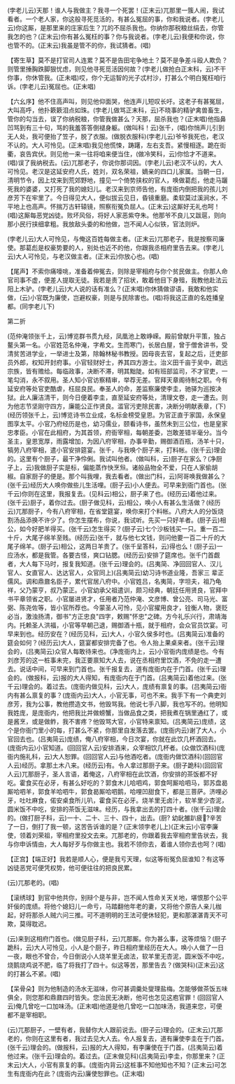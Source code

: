 <!-- { "loadSidebar": true } -->
(孛老儿云)天那！谁人与我做主？我寻一个死罢！(正末云)兀那里一簇人闹，我试看者。一个老人家，你这般寻死觅活的，有甚么冤屈的事，你和我说者。(孛老儿云)你这厮，是那里来的庄家后生？兀的不屈杀我也。你纳你那税粮丝绢去，你管我怎的也？(正末云)你有甚么冤枉的事？你与我说者。(孛老儿云)我便和你说，你也管不的。(正末云)我虽是管不的你，我试猜者。(唱)

【寄生草】莫不是打官司人连累？莫不是告田宅争地土？莫不是争差斗殴人欺负？则管里捶胸跌脚狠忧虑，则见他寻死觅活因何故？(孛老儿做抢白正末科，云)不干你事，你休管我。(正未唱)哎，你个无运智的光子忒村沙，打甚么个明白冤枉咱行诉。(孛老儿云)冤屈也。(正末唱)

【六幺序】他不住高声叫，则见他仰面哭，他连声儿短叹长吁。这老子有甚冤屈，大叫高呼，他扑簌簌泪点如珠。(孛老儿做骂正末科，云)不晓事的精驴禽兽畜生，管你的勾当去，误了你纳税粮，你管我做甚么？天那，屈杀我也？(正末唱)他指鼻凹骂到有三十句，骂的我羞答答倒褪身躯。(做叫科！云)张千，(唱)你悄声儿引到无人处，我可便抬了笠子，脱了衣服。(做脱衣服科)(孛老儿云)爷爷我死也，老汉不认的。大人可怜见。(正末唱)我见他慌悚，踌躇，左右支吾。紧慢相逐。跪在街衢，哀告宾伏。则见他一来一往将咱来便当住，(做冷笑科，云)你恰才不道来。(唱)误了我纳税去。(云)兀那老子，你说你那词因。(孛老儿云)老汉不认的，大人可怜见。老汉是这延安府人氏，姓刘，双名荣祖，嫡亲的四口儿家属。当朝一日，清明节令，因上坟来到荒郊野地，撞见一个倚势挟权的官人，唤做葛彪，他走马躧死我的婆婆，又打死了我的媳妇儿。老汉来到京师告他，有庞衙内倒把我的孩儿刘彦芳下在牢里了。今日得见大人，便似拔云见日，昏镜重磨。柔软莫过溪涧水，不平地上也高声。怀揣万古轩辕镜，照察衔冤负屈人。(正末云)这厮好无礼也呵！(唱)这厮每恶党凶徒。败坏风俗，将好人家恶紫夺朱。他那爷不良儿又跋扈，则向那小民行挟细拿粗。我放敌头委的和他做，岂不闻人心似铁，官法则炉。

(孛老儿云)大人可怜见，与俺这百姓每做主者。(正末云)兀那老子，我是按察司廉使。那葛彪是权豪势要的人，别处也近不的他，你跟我丞相府里告去来。(孛老儿云)大人可怜见，与老汉做主者。(正末云)你放心也。(唱)

【尾声】不索你痛嚎咷，准备着伸冤去，则除是宰相府与你个贫民做主。你那人命官司事不虚，便差人提取无徒。我若是责了招状，敢着他目下身殂，我教他赴法云阳上木驴。(孛老儿云)大人说的话有准么？(正末唱)你休猜做谬语，我敢和他实做，(云)小官既为廉使，岂避权豪，则是与民除害也。(唱)将我这正直的名姓播皇都。(同孛老儿下)

第二折

(范仲淹领张千上，云)博览群书贯九经，凤凰池上敢峥嵘。殿前曾献升平策，独占鳌头第一名。小官姓范名仲淹，字希文。生而寒门，长居白屋，曾于僧舍讲书，受清贫苦进学业，一举进士及第，除翰林秘书教授。因母丧去官，复起之后，迁吏部员外郎，权知开封府事。小官轻财好士，养其四方游士。治义田千亩于吴中，疏远宗族，皆有赡给。每临政事，决断不滞，明其黜陡。如有班部监司，不才官吏，一笔勾消，永不叙用。圣人知小官访察精审，举荐无差。官拜天章阁待制之职。今有延安府等处官吏酷虐，枉屈良民。奉圣人的命，差监察廉使李圭，驰驿为巡按决狱。此人廉洁清干，则今日便着李圭，直至延安府等处，清理文卷，走一遭去。则为他志节坚刚守四方，廉能公正作贤良。滥官污吏除民害，决断分明献表章，(下)(经历领张千上，云)博览诗书立业成，名标金榜受皇恩。为官正直于家国，永保皇图享太平。小官乃府经历是也，幼习儒业，颐看诗书，虽然未到三公位，也是皇家忠孝臣。小官在此相府，为其首领，府衙宰相，每朝差委，岂敢差错半毫分。当今圣主，皇恩宽厚，雨露增加，为因八府宰相，办事辛勤，赐御酒百瓶，汤羊十只，犒劳八府宰相，遣小官安排筵宴。张千，与我唤个厨子来，打料帐。(张千云)理会的。这里有个厨子，最干净伶俐。我试叫他者。(做叫科，云)厨子在家么？(净厨子上，云)我做厨子实是标，偏能蒸作快烹炰。诸般品物全不爱，只在人家偷胡椒。自家厨子的便是。那个叫我哩，我去看者。(做出门科，云)阿哥唤我做甚么？(张千云)经历大人唤你做些儿生活哩。(厨子云)小人便去。可早来到衙门首也。(张千云)你则在这里，我报复去。(见科云)相公，厨子来了也。(经历云)着他过来。(张千云)厨子，着你过去。(厨子做见科，云)相公，唤小人有甚么生活做？(经历云)兀那厨子，今有八府宰相，在省堂筵宴，唤你来打个料帐。八府大人的分饭烧割汤品添换不许少了。你怎生摆布，你说，我试听。先买一只好羊者。(厨子云)相公，如今好肥羊得买。(张千云)怎生得买？(厨子云)七个沙板钱买一只。重一百二十斤，大尾子绵羊至贱。(经历云)张千，就与他七文钱，则问他要一百二十斤的大尾子绵羊。(厨子云)相公，这两日羊贵了。(张千呈答科，云)得也么！(厨子云)一应汤水，都是我管。各要古怪，爽口钻腮。(经历云)安排了筵席也。张千门首觑者，大人每下马时，报复我知道。(张千云)理会的。(吕夷简、净回回官人、汉儿官人、女直官人、达达官人，众官同上)(吕夷简云)幼习诗书道业隆，吾家三
辈正儒风。调和鼎鼐名臣子，累代官居八府中。小官姓吕，名夷简，字坦夫，祖乃龟祥，父乃蒙亨，叔乃蒙正。小官幼承父祖遣训，颇习经典，朝廷任用贤良，官拜中书平章领省之职。小官屡进贤才，任用者乃范仲淹、文彦博、曾公亮、司马光、富弼、陈尧佐等，皆小官所荐也。今蒙圣人可怜，见小官擢用良才，铨衡人物，褒贬必当，激浊扬清，御书"方正忠良"四字，敕赐"怀忠"之碑。方今礼乐兴行，肃靖海内。托赖圣人洪福，小官等早朝己退，赐御酒十瓶，就于相府，会众官员饮宴。可早来到也。经历安在？(经历见科，云)大人，小官久侯多时也。(吕夷简云)准备的筵会如何？(经历云)大人，筵宴都安排完备了也。令人抬上果桌来者。(张千云)理会的，(吕夷简云)众官人每敢待来也。(净庞衙内上，云)小官衙内庞绩是也。今有刘彦芳的这一桩事未完，我正要禀知大人去，说在丞相府里饮酒，不免的走一遭去。说话中间，可早来到门首也。张千报复去，道有庞衙内在于门首。(张千云)理会的。(做报科，云)报的大人得知，有庞衙内在于门首。(吕夷简云)着他过来。(张千云)理会的。着过去。(庞衙内做见科，云)大人，庞绩有禀复的事。(吕夷简云)衙内有甚么禀复的事？(庞衙内云)大人，小官无事，可也不来。我手下有一个典吏刘彦芳，我为公事，教他攒造文书，他毁骂我。他说七手八脚，我也写不的。他明知我姓庞，是庞衙内，他把我比并做螃蟹，当做品食之类，把我煮在锅里通红了，或是酱烹，或是做鲊，我不害疼？他毁骂大官，小官特来禀知。(吕夷简云)庞绩，这个是你衙门里小的每，打甚么不紧，你那里自发落去罢。(庞衙内云)谢了大人，小官回去也。(吕夷简云)庞绩，俺八府宰相，今日次宴，你就在此饮几杯酒回去。(庞衙内云)小官知道。(回回官人云)安排酒来，众宰相饮几杯者。(众做饮酒科)(庞衙内施礼科，云)大人恕罪。(回回官人云)与他酒吃者。(庞衙内做饮酒科)(回回官人云)经历。拿那土木八来。(经历云)有。令人拿过那厨子来。(厨子跪科)(回回官人云)兀那厨子，圣人言语，着俺这，八府宰相在此饮酒，你安排的茶饭都不好吃。霍食买在必牙，有甚么好吃的？郭食木儿哈呬鸡，郭食呵厮哈呬马，郭苏盘曷厮哈呬羊，郭食羊哈呬牛，郭食曷厮哈呬鹅，哈哩凹甜食下，都是三菩萨。济哩必牙，吐吐麻食，偌安桌食所儿叭，霍食买在必牙。烧羊里无卤汁，软羊里少杏泥，圆米饭不中吃，安排的茶饭无滋味。经历，与我拿出去的打四十者。(张千云)理会的。(做打厨子科，云)一十、二十、三十、四十，出去。(厨?
幼龀雒趴疲?辛苦了一日，倒打了我一顿，这苦告诉谁的是？(正末领孛老儿上)(正末云)小官李廉使，领着刘荣祖，宰相府里投文去来。兀那老的，你跟着我去宰相府里告状去，我与你申诉情由，大人每好歹与你做主也。我若不领你去，着谁人领你去也呵？(唱)

【正宫】【端正好】我若是顺人心，便是我亏天理，似这等衔冤负屈谁知？有这等凶徒恶党可便凭权势，他可便往往的把良民累。

(云)兀那老的。(唱)

【滚绣球】到官中他共你，别辩个是与非，岂不闻人性命关天关地，堪恨那个公平奸佞的庞绩。将他个媳妇儿一命亏，马踏翻他年老的妻，又将他个原告人亲儿枷起，好将那杀人贼六问三推。可不道明明的王法可便休轻犯，更和那湛湛青天不可欺，莫得耽迟。

(云)来到这相府门首也。(做见厨子科，云)兀那厮。你为甚么事，这等烦恼？(厨子跪科，云)大人可怜见，小人是个厨子，昨日相府里经历在大人。唤小人做了一日一夜，眼也不曾合，今日倒说小人烧羊里无卤法，软羊里无杏泥，圆米饭不中吃，烧鹅烧鸡说不肥，临了将我打了四十。似这等苦，那里告去？(做哭科)(正末云)这的打甚么不紧。(唱)

【呆骨朵】则为他制造的汤水无滋味，你可甚调羹处燮理盐梅。怎能够做茶饭五味俱全，则您那和鼎鼐四时皆失。您治民无决断，他可也怎见这庖官罪！(回回官人云)俺几曾吃一口加味汤。(正末唱)他道是他几曾吃一口加味汤，我道来您，可便都不是宰相职。

(云)兀那厨子，一壁有者，我替你大人跟前说去。(厨子云)理会的。(正末云)兀那老的，你则在这里有者，我过去见大人去。令人报复去，道有廉使李圭在于门首。(张千云)理会的。(做报科，云)报的大人得知，有李廉使在于门首。(吕夷简云)着他过来。(张千云)理会的。着过去。(正末做见科)(吕夷简云)李圭，你那里来？(正末云)大人，小官有禀复的事。(庞衙内背云)这桩事不知他知也不知？(正末云)可怎生有庞衙内在此？(庞衙内云)廉使恕罪也。(正末唱)

